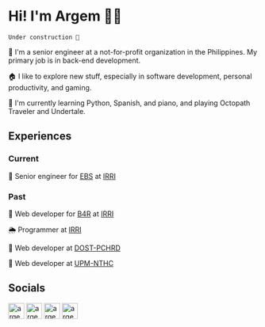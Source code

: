 # Hi! I'm Argem 🧑🏻

`Under construction 🚧`

🏢 I'm a senior engineer at a not-for-profit organization in the Philippines. My primary job is in back-end development.

🏠 I like to explore new stuff, especially in software development, personal productivity, and gaming.

📖 I'm currently learning Python, Spanish, and piano, and playing Octopath Traveler and Undertale.

## Experiences

### Current

🌱 Senior engineer for [EBS](https://ebs.excellenceinbreeding.org) at [IRRI](https://irri.org)

### Past

🌾 Web developer for [B4R](https://b4r.irri.org) at [IRRI](https://irri.org)

🌦 Programmer at [IRRI](https://irri.org)

🦟 Web developer at [DOST-PCHRD](https://pchrd.dost.gov.ph)

🏥 Web developer at [UPM-NTHC](https://telehealth.ph)

## Socials

[<img alt="argemflores | LinkedIn" width="32px" src="https://cdn.jsdelivr.net/npm/simple-icons@v3/icons/linkedin.svg" />](http://linkedin.com/in/argemflores)
[<img alt="argemflores | GitHub" width="32px" src="https://cdn.jsdelivr.net/npm/simple-icons@v3/icons/github.svg" />](http://github.com/argemflores)
[<img alt="argemflores | Twitter" width="32px" src="https://cdn.jsdelivr.net/npm/simple-icons@v3/icons/twitter.svg" />](http://twitter.com/argemflores)
[<img alt="argemflores | Instagram" width="32px" src="https://cdn.jsdelivr.net/npm/simple-icons@v3/icons/instagram.svg" />](http://instagram.com/argemflores)
